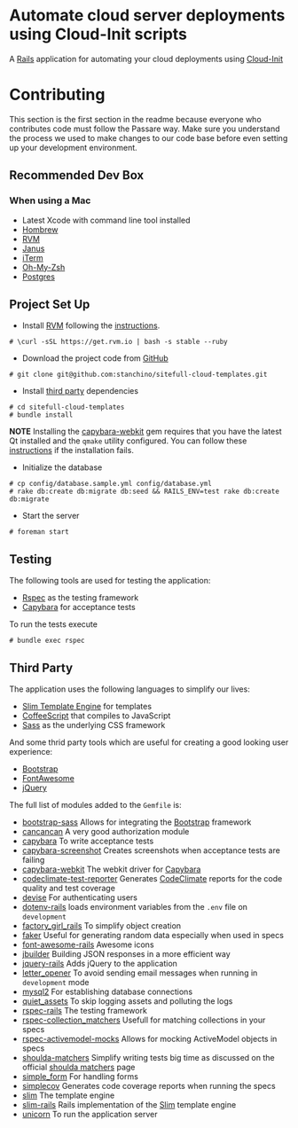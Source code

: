 # Automate cloud server deployments using Cloud-Init scripts

A [Rails](http://rubyonrails.com) application for automating your cloud
deployments using
[Cloud-Init](https://cloudinit.readthedocs.org/en/latest/)

Contributing
============
This section is the first section in the readme because everyone who contributes code must follow the Passare way. Make sure you understand the process we used to make changes to our code base before even setting up your development environment.

Recommended Dev Box
-------------------

### When using a Mac
* Latest Xcode with command line tool installed
* [Hombrew](http://mxcl.github.com/homebrew/)
* [RVM](https://rvm.io/)
* [Janus](https://github.com/carlhuda/janus)
* [iTerm](http://www.iterm2.com/#/section/home)
* [Oh-My-Zsh](https://github.com/robbyrussell/oh-my-zsh)
* [Postgres](http://www.enterprisedb.com/products-services-training/pgdownload#osx)

Project Set Up
-------------

 * Install [RVM](https://rvm.io/) following the [instructions](https://rvm.io/rvm/install).
```
# \curl -sSL https://get.rvm.io | bash -s stable --ruby
```
 * Download the project code from [GitHub](https://github.com/stanchino/sitefull-cloud-templates)
```
# git clone git@github.com:stanchino/sitefull-cloud-templates.git
```
 * Install [third party](#third-party) dependencies
```
# cd sitefull-cloud-templates
# bundle install
```
**NOTE** Installing the
[capybara-webkit](https://github.com/thoughtbot/capybara-webkit) gem requires that you have
the latest Qt installed and the `qmake` utility configured. You can
follow these [instructions](https://github.com/thoughtbot/capybara-webkit/wiki/Installing-Qt-and-compiling-capybara-webkit) if the installation fails.
 * Initialize the database
```
# cp config/database.sample.yml config/database.yml
# rake db:create db:migrate db:seed && RAILS_ENV=test rake db:create db:migrate
```
 * Start the server
```
# foreman start
```

Testing
-------
The following tools are used for testing the application:
  * [Rspec](http://rspec.info/) as the testing framework
  * [Capybara](http://jnicklas.github.io/capybara/) for acceptance tests

To run the tests execute
```
# bundle exec rspec
```

## Third Party

The application uses the following languages to simplify our lives:
  * [Slim Template Engine](http://slim-lang.com/) for templates
  * [CoffeeScript](http://coffeescript.org/) that compiles to JavaScript
  * [Sass](http://sass-lang.com/) as the underlying CSS framework

And some thrid party tools which are useful for creating a good looking user experience:
  * [Bootstrap](http://getbootstrap.com/)
  * [FontAwesome](https://fortawesome.github.io/Font-Awesome/)
  * [jQuery](https://jquery.com/)

The full list of modules added to the `Gemfile` is:
  * [bootstrap-sass](https://github.com/twbs/bootstrap-sass) Allows for
    integrating the [Bootstrap](http://getbootstrap.com) framework
  * [cancancan](https://github.com/CanCanCommunity/cancancan) A very
    good authorization module
  * [capybara](https://github.com/jnicklas/capybara) To write acceptance
    tests
  * [capybara-screenshot](https://github.com/mattheworiordan/capybara-screenshot) Creates screenshots when acceptance tests are failing
  * [capybara-webkit](https://github.com/thoughtbot/capybara-webkit) The
    webkit driver for [Capybara](http://jnicklas.github.io/capybara/)
  * [codeclimate-test-reporter](https://github.com/codeclimate/ruby-test-reporter) Generates [CodeClimate](https://codeclimate.com/) reports for the code quality and test coverage
  * [devise](https://github.com/plataformatec/devise) For authenticating
    users
  * [dotenv-rails](https://github.com/bkeepers/dotenv) loads environment variables from the `.env` file on
    `development`
  * [factory_girl_rails](https://github.com/thoughtbot/factory_girl_rails) To simplify object creation
  * [faker](https://github.com/stympy/faker) Useful for generating
    random data especially when used in specs
  * [font-awesome-rails](https://github.com/bokmann/font-awesome-rails)
    Awesome icons
  * [jbuilder](https://github.com/rails/jbuilder) Building JSON
    responses in a more efficient way
  * [jquery-rails](https://github.com/rails/jquery-rails) Adds jQuery to
    the application
  * [letter_opener](https://github.com/ryanb/letter_opener) To avoid
    sending email messages when running in `development` mode
  * [mysql2](https://github.com/brianmario/mysql2) For establishing
    database connections
  * [quiet_assets](https://github.com/evrone/quiet_assets) To skip
    logging assets and polluting the logs
  * [rspec-rails](https://github.com/rspec/rspec-rails) The testing
    framework
  * [rspec-collection_matchers](https://github.com/rspec/rspec-collection_matchers) Usefull for matching collections in your specs
  * [rspec-activemodel-mocks](https://github.com/rspec/rspec-activemodel-mocks) Allows for mocking ActiveModel objects in specs
  * [shoulda-matchers](https://github.com/thoughtbot/shoulda-matchers)
    Simplify writing tests big time as discussed on the official
[shoulda matchers](http://matchers.shoulda.io/) page
  * [simple_form](https://github.com/plataformatec/simple_form) For
    handling forms
  * [simplecov](https://github.com/colszowka/simplecov) Generates code
    coverage reports when running the specs
  * [slim](https://github.com/slim-template/slim) The template engine
  * [slim-rails](https://github.com/slim-template/slim-rails) Rails
    implementation of the [Slim](http://slim-lang.org) template engine
  * [unicorn](http://unicorn.bogomips.org/) To run the application
    server
